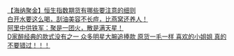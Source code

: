   
[【海纳聚金】恒生指数期货有哪些要注意的细则](http://www.dianyue.me/archives/083/irnb5nvd10gay5i7/)  
[白开水要这么喝，刮油美容不长痘，比燕窝还养人！](http://www.dianyue.me/archives/731/7nkq9805m34rq1wp/)  
[阿里中供铁军：聚是一团火，散是满天星！](http://www.dianyue.me/archives/269/m7ouoq3mivcz5c0t/)  
[D家醉经典的款式没有之一 众多明星大腕追捧款 原货一毛一样 喜欢的小姐姐 真的不要错过！！！](http://www.dianyue.me/archives/993/c21rpege5146c9uj/)